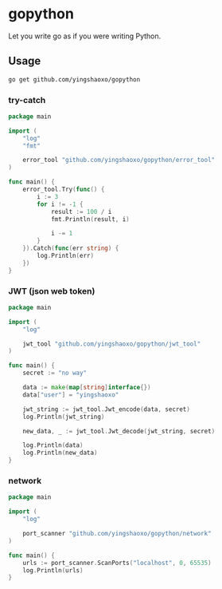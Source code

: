 # gopython
Let you write go as if you were writing Python.

## Usage
```bash
go get github.com/yingshaoxo/gopython
```

### try-catch
```go
package main

import (
	"log"
	"fmt"

	error_tool "github.com/yingshaoxo/gopython/error_tool"
)

func main() {
	error_tool.Try(func() {
		i := 3
		for i != -1 {
			result := 100 / i
			fmt.Println(result, i)

			i -= 1
		}
	}).Catch(func(err string) {
		log.Println(err)
	})
}
```

### JWT (json web token)
```go
package main

import (
	"log"

	jwt_tool "github.com/yingshaoxo/gopython/jwt_tool"
)

func main() {
	secret := "no way"

	data := make(map[string]interface{})
	data["user"] = "yingshaoxo"

	jwt_string := jwt_tool.Jwt_encode(data, secret)
	log.Println(jwt_string)

	new_data, _ := jwt_tool.Jwt_decode(jwt_string, secret)

	log.Println(data)
	log.Println(new_data)
}
```

### network
```go
package main

import (
	"log"

	port_scanner "github.com/yingshaoxo/gopython/network"
)

func main() {
	urls := port_scanner.ScanPorts("localhost", 0, 65535)
	log.Println(urls)
}
```